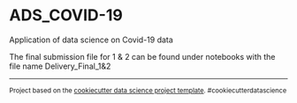 ADS_COVID-19
==============================

Application of data science on Covid-19 data

The final submission file for 1 & 2 can be found under notebooks with the file name Delivery_Final_1&2
 

--------

<p><small>Project based on the <a target="_blank" href="https://drivendata.github.io/cookiecutter-data-science/">cookiecutter data science project template</a>. #cookiecutterdatascience</small></p>
